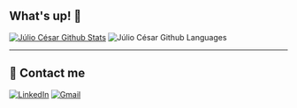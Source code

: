 ## What's up! 👋

[![Júlio César Github Stats](https://github-readme-stats.vercel.app/api?username=juliocesarfs&show_icons=true&theme=dark&bg_color=0d1117&&count_private=true&hide_border=true)](https://github.com/juliocesarfs)
![Júlio César Github Languages](https://github-readme-stats.vercel.app/api/top-langs/?username=juliocesarfs&show_icons=true&theme=dark&hide_border=true&bg_color=0d1117&layout=compact)




---
## 💎 Contact me
[![LinkedIn](https://img.shields.io/static/v1?label=LinkedIn&message=%20&color=aqua&logo=LinkedIn&style=flat-square&logoColor=white)](https://www.linkedin.com/in/juliocesarafs/)
[![Gmail](https://img.shields.io/static/v1?label=Gmail&message=%20&color=aqua&logo=Gmail&style=flat-square&logoColor=white)](mailto:juliocesarafs2@gmail.com)
